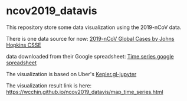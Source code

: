 # ncov2019_datavis

This repository store some data visualization using the 2019-nCoV data. 

There is one data source for now: [2019-nCoV Global Cases by Johns Hopkins CSSE](https://gisanddata.maps.arcgis.com/apps/opsdashboard/index.html?fbclid=IwAR040UaRGGDwlAPyVVFr-3sNFjtd3sMBqodHzFeQdQ1GVPYuwkbOrVTRUh8#/bda7594740fd40299423467b48e9ecf6)

data downloaded from their Google spreadsheet: [Time series google spreadsheet](https://docs.google.com/spreadsheets/d/1UF2pSkFTURko2OvfHWWlFpDFAr1UxCBA4JLwlSP6KFo/edit?usp=sharing)

The visualization is based on Uber's [Kepler.gl-jupyter](https://github.com/keplergl/kepler.gl/blob/master/docs/keplergl-jupyter/user-guide.md)

The visualization result link is here: https://wcchin.github.io/ncov2019_datavis/map_time_series.html